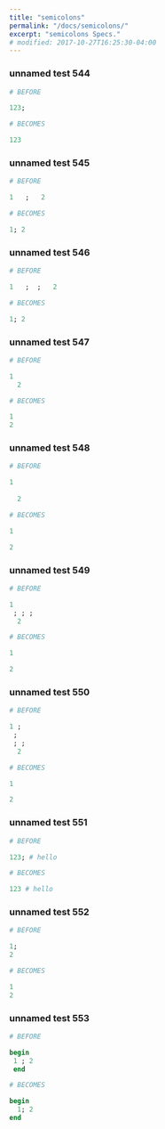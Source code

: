 ```yaml
---
title: "semicolons"
permalink: "/docs/semicolons/"
excerpt: "semicolons Specs."
# modified: 2017-10-27T16:25:30-04:00
---
```

### unnamed test 544
```ruby
# BEFORE

123;

```
```ruby
# BECOMES

123

```
### unnamed test 545
```ruby
# BEFORE

1   ;   2

```
```ruby
# BECOMES

1; 2

```
### unnamed test 546
```ruby
# BEFORE

1   ;  ;   2

```
```ruby
# BECOMES

1; 2

```
### unnamed test 547
```ruby
# BEFORE

1  
  2

```
```ruby
# BECOMES

1
2

```
### unnamed test 548
```ruby
# BEFORE

1  
   
  2

```
```ruby
# BECOMES

1

2

```
### unnamed test 549
```ruby
# BEFORE

1  
 ; ; ; 
  2

```
```ruby
# BECOMES

1

2

```
### unnamed test 550
```ruby
# BEFORE

1 ; 
 ; 
 ; ; 
  2

```
```ruby
# BECOMES

1

2

```
### unnamed test 551
```ruby
# BEFORE

123; # hello

```
```ruby
# BECOMES

123 # hello

```
### unnamed test 552
```ruby
# BEFORE

1;
2

```
```ruby
# BECOMES

1
2

```
### unnamed test 553
```ruby
# BEFORE

begin
 1 ; 2 
 end

```
```ruby
# BECOMES

begin
  1; 2
end
```
